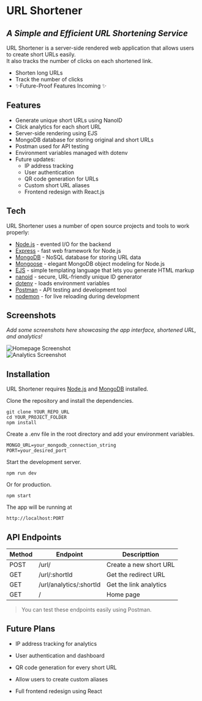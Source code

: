 <h1 class="code-line" data-line-start=0 data-line-end=1 ><a id="URL_Shortener_0"></a>URL Shortener</h1>
<h2 class="code-line" data-line-start=1 data-line-end=2 ><a id="_A_Simple_and_Efficient_URL_Shortening_Service__1"></a><em>A Simple and Efficient URL Shortening Service</em></h2>
<p class="has-line-data" data-line-start="3" data-line-end="5">URL Shortener is a server-side rendered web application that allows users to create short URLs easily.<br>
It also tracks the number of clicks on each shortened link.</p>
<ul>
<li class="has-line-data" data-line-start="6" data-line-end="7">Shorten long URLs</li>
<li class="has-line-data" data-line-start="7" data-line-end="8">Track the number of clicks</li>
<li class="has-line-data" data-line-start="8" data-line-end="10">✨Future-Proof Features Incoming ✨</li>
</ul>
<h2 class="code-line" data-line-start=10 data-line-end=11 ><a id="Features_10"></a>Features</h2>
<ul>
<li class="has-line-data" data-line-start="12" data-line-end="13">Generate unique short URLs using NanoID</li>
<li class="has-line-data" data-line-start="13" data-line-end="14">Click analytics for each short URL</li>
<li class="has-line-data" data-line-start="14" data-line-end="15">Server-side rendering using EJS</li>
<li class="has-line-data" data-line-start="15" data-line-end="16">MongoDB database for storing original and short URLs</li>
<li class="has-line-data" data-line-start="16" data-line-end="17">Postman used for API testing</li>
<li class="has-line-data" data-line-start="17" data-line-end="18">Environment variables managed with dotenv</li>
<li class="has-line-data" data-line-start="18" data-line-end="25">Future updates:
<ul>
<li class="has-line-data" data-line-start="19" data-line-end="20">IP address tracking</li>
<li class="has-line-data" data-line-start="20" data-line-end="21">User authentication</li>
<li class="has-line-data" data-line-start="21" data-line-end="22">QR code generation for URLs</li>
<li class="has-line-data" data-line-start="22" data-line-end="23">Custom short URL aliases</li>
<li class="has-line-data" data-line-start="23" data-line-end="25">Frontend redesign with React.js</li>
</ul>
</li>
</ul>
<h2 class="code-line" data-line-start=25 data-line-end=26 ><a id="Tech_25"></a>Tech</h2>
<p class="has-line-data" data-line-start="27" data-line-end="28">URL Shortener uses a number of open source projects and tools to work properly:</p>
<ul>
<li class="has-line-data" data-line-start="29" data-line-end="30"><a href="https://nodejs.org/">Node.js</a> - evented I/O for the backend</li>
<li class="has-line-data" data-line-start="30" data-line-end="31"><a href="https://expressjs.com/">Express</a> - fast web framework for Node.js</li>
<li class="has-line-data" data-line-start="31" data-line-end="32"><a href="https://www.mongodb.com/">MongoDB</a> - NoSQL database for storing URL data</li>
<li class="has-line-data" data-line-start="32" data-line-end="33"><a href="https://mongoosejs.com/">Mongoose</a> - elegant MongoDB object modeling for Node.js</li>
<li class="has-line-data" data-line-start="33" data-line-end="34"><a href="https://ejs.co/">EJS</a> - simple templating language that lets you generate HTML markup</li>
<li class="has-line-data" data-line-start="34" data-line-end="35"><a href="https://github.com/ai/nanoid">nanoid</a> - secure, URL-friendly unique ID generator</li>
<li class="has-line-data" data-line-start="35" data-line-end="36"><a href="https://github.com/motdotla/dotenv">dotenv</a> - loads environment variables</li>
<li class="has-line-data" data-line-start="36" data-line-end="37"><a href="https://www.postman.com/">Postman</a> - API testing and development tool</li>
<li class="has-line-data" data-line-start="37" data-line-end="39"><a href="https://nodemon.io/">nodemon</a> - for live reloading during development</li>
</ul>
<h2 class="code-line" data-line-start=39 data-line-end=40 ><a id="Screenshots_39"></a>Screenshots</h2>
<p class="has-line-data" data-line-start="41" data-line-end="42"><em>Add some screenshots here showcasing the app interface, shortened URL, and analytics!</em></p>
<p class="has-line-data" data-line-start="43" data-line-end="45"><img src="YOUR_IMAGE_LINK_HERE" alt="Homepage Screenshot"><br>
<img src="YOUR_IMAGE_LINK_HERE" alt="Analytics Screenshot"></p>
<h2 class="code-line" data-line-start=46 data-line-end=47 ><a id="Installation_46"></a>Installation</h2>
<p class="has-line-data" data-line-start="48" data-line-end="49">URL Shortener requires <a href="https://nodejs.org/">Node.js</a> and <a href="https://www.mongodb.com/">MongoDB</a> installed.</p>
<p class="has-line-data" data-line-start="50" data-line-end="51">Clone the repository and install the dependencies.</p>
<pre><code class="has-line-data" data-line-start="53" data-line-end="57" class="language-sh">git <span class="hljs-built_in">clone</span> YOUR_REPO_URL
<span class="hljs-built_in">cd</span> YOUR_PROJECT_FOLDER
npm install
</code></pre>
<p class="has-line-data" data-line-start="58" data-line-end="59">Create a .env file in the root directory and add your environment variables.</p>
<pre><code class="has-line-data" data-line-start="61" data-line-end="64">MONGO_URL=your_mongodb_connection_string
PORT=your_desired_port
</code></pre>
<p class="has-line-data" data-line-start="65" data-line-end="66">Start the development server.</p>
<pre><code class="has-line-data" data-line-start="67" data-line-end="69">npm run dev
</code></pre>
<p class="has-line-data" data-line-start="69" data-line-end="70">Or for production.</p>
<pre><code class="has-line-data" data-line-start="71" data-line-end="73">npm start
</code></pre>
<p class="has-line-data" data-line-start="73" data-line-end="74">The app will be running at</p>
<pre><code class="has-line-data" data-line-start="75" data-line-end="77">http://localhost:PORT
</code></pre>
<h2 class="code-line" data-line-start=78 data-line-end=79 ><a id="API_Endpoints_78"></a>API Endpoints</h2>
<table class="table table-striped table-bordered">
<thead>
<tr>
<th>Method</th>
<th>Endpoint</th>
<th>Descripttion</th>
</tr>
</thead>
<tbody>
<tr>
<td>POST</td>
<td>/url/</td>
<td>Create a new short URL</td>
</tr>
<tr>
<td>GET</td>
<td>/url/:shortId</td>
<td>Get the redirect URL</td>
</tr>
<tr>
<td>GET</td>
<td>/url/analytics/:shortId</td>
<td>Get the link analytics</td>
</tr>
<tr>
<td>GET</td>
<td>/</td>
<td>Home page</td>
</tr>
</tbody>
</table>
<blockquote>
<p class="has-line-data" data-line-start="89" data-line-end="90">You can test these endpoints easily using Postman.</p>
</blockquote>
<h2 class="code-line" data-line-start=91 data-line-end=92 ><a id="Future_Plans_91"></a>Future Plans</h2>
<ul>
<li class="has-line-data" data-line-start="92" data-line-end="94">
<p class="has-line-data" data-line-start="92" data-line-end="93">IP address tracking for analytics</p>
</li>
<li class="has-line-data" data-line-start="94" data-line-end="96">
<p class="has-line-data" data-line-start="94" data-line-end="95">User authentication and dashboard</p>
</li>
<li class="has-line-data" data-line-start="96" data-line-end="98">
<p class="has-line-data" data-line-start="96" data-line-end="97">QR code generation for every short URL</p>
</li>
<li class="has-line-data" data-line-start="98" data-line-end="100">
<p class="has-line-data" data-line-start="98" data-line-end="99">Allow users to create custom aliases</p>
</li>
<li class="has-line-data" data-line-start="100" data-line-end="101">
<p class="has-line-data" data-line-start="100" data-line-end="101">Full frontend redesign using React</p>
</li>
</ul>
